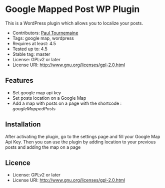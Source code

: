 # Google Mapped Post WP Plugin

This is a WordPress plugin which allows you to localize your posts. 

* Contributors: [Paul Tournemaine](https://github.com/ptournem)
* Tags: google map, wordpress
* Requires at least: 4.5
* Tested up to: 4.5
* Stable tag: master
* License: GPLv2 or later
* License URI: http://www.gnu.org/licenses/gpl-2.0.html

## Features

* Set google map api key
* Set posts location on a Google Map
* Add a map with posts on a page with the shortcode : *googleMappedPosts*

## Installation 

After activating the plugin, go to the settings page and fill your Google Map Api Key. 
Then you can use the plugin by adding location to your previous posts and adding the map on a page 

## Licence

* License: GPLv2 or later
* License URI: http://www.gnu.org/licenses/gpl-2.0.html

